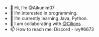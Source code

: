 - 👋 Hi, I’m @Aikunim07
- 👀 I’m interested in programming.
- 🌱 I’m currently learning Java, Python.
- 💞️ I am collaborating with [@Cilions](https://github.com/Cilions)
- 📫 How to reach me: Discord - ivy#6673

<!---
Aikunim07/Aikunim07 is a ✨ special ✨ repository because its `README.md` (this file) appears on your GitHub profile.
You can click the Preview link to take a look at your changes.
--->

